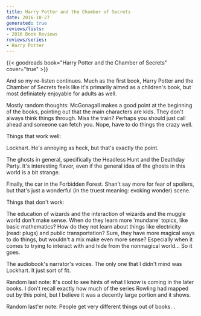 ```yaml
---
title: Harry Potter and the Chamber of Secrets
date: 2016-10-27
generated: true
reviews/lists:
- 2016 Book Reviews
reviews/series:
- Harry Potter
---
```

{{< goodreads book="Harry Potter and the Chamber of Secrets" cover="true" >}}

And so my re-listen continues. Much as the first book, Harry Potter and the Chamber of Secrets feels like it's primarily aimed as a children's book, but most definiately enjoyable for adults as well.  

Mostly random thoughts: McGonagall makes a good point at the beginning of the books, pointing out that the main characters are kids. They don't always think things through. Miss the train? Perhaps you should just call ahead and someone can fetch you. Nope, have to do things the crazy well.  

<!--more-->

Things that work well:  

Lockhart. He's annoying as heck, but that's exactly the point.  

The ghosts in general, specifically the Headless Hunt and the Deathday Party. It's interesting flavor, even if the general idea of the ghosts in this world is a bit strange.  

Finally, the car in the Forbidden Forest. Shan't say more for fear of spoilers, but that's just a wonderful (in the truest meaning: evoking wonder) scene.  

Things that don't work:  

The education of wizards and the interaction of wizards and the muggle world don't make sense. When do they learn more 'mundane' topics, like basic mathematics? How do they not learn about things like electricity (read: plugs) and public transportation? Sure, they have more magical ways to do things, but wouldn't a mix make even more sense? Especially when it comes to trying to interact with and hide from the nonmagical world... So it goes.  

The audiobook's narrator's voices. The only one that I didn't mind was Lockhart. It just sort of fit.  

Random last note: It's cool to see hints of what I know is coming in the later books. I don't recall exactly how much of the series Rowling had mapped out by this point, but I believe it was a decently large portion and it shows.  

Random last'er note: People get very different things out of books. .  


